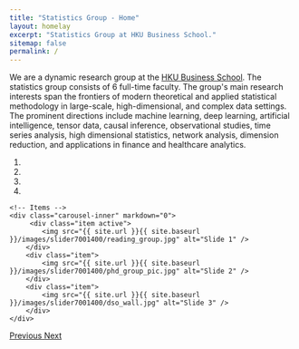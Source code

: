 ```yaml
---
title: "Statistics Group - Home"
layout: homelay
excerpt: "Statistics Group at HKU Business School."
sitemap: false
permalink: /
---
```



We are a dynamic research group at the [HKU Business School](https://www.hkubs.hku.hk/). The statistics group consists of 6 full-time faculty. The group's main research interests span the frontiers of modern theoretical and applied statistical methodology in large-scale, high-dimensional, and complex data settings. The prominent directions include machine learning, deep learning, artificial intelligence, tensor data, causal inference, observational studies, time series analysis, high dimensional statistics, network analysis, dimension reduction, and applications in finance and healthcare analytics.
 


<div markdown="0" id="carousel" class="carousel slide" data-ride="carousel" data-interval="4000" data-pause="hover" >
    <!-- Menu -->
    <ol class="carousel-indicators">
        <li data-target="#carousel" data-slide-to="0" class="active"></li>
        <li data-target="#carousel" data-slide-to="1"></li>
        <li data-target="#carousel" data-slide-to="2"></li>
        <li data-target="#carousel" data-slide-to="3"></li>
    </ol>

    <!-- Items -->
    <div class="carousel-inner" markdown="0">
         <div class="item active">
            <img src="{{ site.url }}{{ site.baseurl }}/images/slider7001400/reading_group.jpg" alt="Slide 1" />
        </div>
        <div class="item">
            <img src="{{ site.url }}{{ site.baseurl }}/images/slider7001400/phd_group_pic.jpg" alt="Slide 2" />
        </div>
        <div class="item">
            <img src="{{ site.url }}{{ site.baseurl }}/images/slider7001400/dso_wall.jpg" alt="Slide 3" />
        </div>
    </div>
  <a class="left carousel-control" href="#carousel" role="button" data-slide="prev">
    <span class="glyphicon glyphicon-chevron-left" aria-hidden="true"></span>
    <span class="sr-only">Previous</span>
  </a>
  <a class="right carousel-control" href="#carousel" role="button" data-slide="next">
    <span class="glyphicon glyphicon-chevron-right" aria-hidden="true"></span>
    <span class="sr-only">Next</span>
  </a>
</div>






